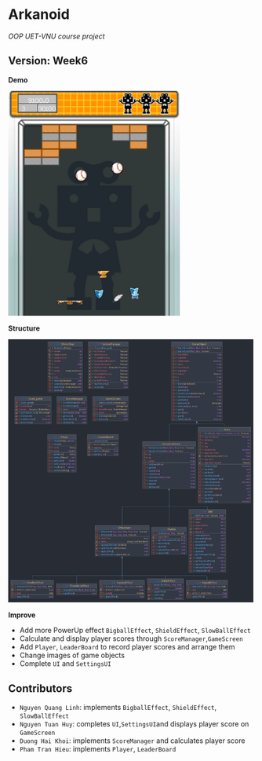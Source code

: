 # Arkanoid
*OOP UET-VNU course project*
## Version: Week6

**Demo**

<img src="assets/version/demo.png" alt="DEMO" width="350">

**Structure**

<img src="assets/version/versionWeek6.png" alt="DEMO" width="500">

**Improve**
- Add more PowerUp effect `BigballEffect`, `ShieldEffect`, `SlowBallEffect`
- Calculate and display player scores through `ScoreManager`,`GameScreen`
- Add `Player`, `LeaderBoard` to record player scores and arrange them
- Change images of game objects
- Complete `UI` and `SettingsUI`
## Contributors
- `Nguyen Quang Linh`: implements `BigballEffect`, `ShieldEffect`, `SlowBallEffect`
- `Nguyen Tuan Huy`: completes `UI`,`SettingsUI`and displays player score on `GameScreen`
- `Duong Hai Khoi`: implements `ScoreManager` and calculates player score
- `Pham Tran Hieu`: implements `Player`, `LeaderBoard`
